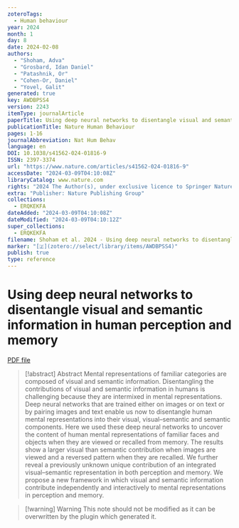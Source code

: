```yaml
---
zoteroTags:
  - Human behaviour
year: 2024
month: 1
day: 8
date: 2024-02-08
authors:
  - "Shoham, Adva"
  - "Grosbard, Idan Daniel"
  - "Patashnik, Or"
  - "Cohen-Or, Daniel"
  - "Yovel, Galit"
generated: true
key: AWDBPSS4
version: 2243
itemType: journalArticle
paperTitle: Using deep neural networks to disentangle visual and semantic information in human perception and memory
publicationTitle: Nature Human Behaviour
pages: 1-16
journalAbbreviation: Nat Hum Behav
language: en
DOI: 10.1038/s41562-024-01816-9
ISSN: 2397-3374
url: "https://www.nature.com/articles/s41562-024-01816-9"
accessDate: "2024-03-09T04:10:08Z"
libraryCatalog: www.nature.com
rights: "2024 The Author(s), under exclusive licence to Springer Nature Limited"
extra: "Publisher: Nature Publishing Group"
collections:
  - ERQKEKFA
dateAdded: "2024-03-09T04:10:08Z"
dateModified: "2024-03-09T04:10:12Z"
super_collections:
  - ERQKEKFA
filename: Shoham et al. 2024 - Using deep neural networks to disentangle visual and semantic information in human perception and memory.pdf
marker: "[🇿](zotero://select/library/items/AWDBPSS4)"
publish: true
type: reference
---
```

# Using deep neural networks to disentangle visual and semantic information in human perception and memory

[PDF file](/Papers/PDFs/Shoham%20et%20al.%202024%20-%20Using%20deep%20neural%20networks%20to%20disentangle%20visual%20and%20semantic%20information%20in%20human%20perception%20and%20memory.pdf)

> [!abstract] Abstract
> Mental representations of familiar categories are composed of visual and semantic information. Disentangling the contributions of visual and semantic information in humans is challenging because they are intermixed in mental representations. Deep neural networks that are trained either on images or on text or by pairing images and text enable us now to disentangle human mental representations into their visual, visual–semantic and semantic components. Here we used these deep neural networks to uncover the content of human mental representations of familiar faces and objects when they are viewed or recalled from memory. The results show a larger visual than semantic contribution when images are viewed and a reversed pattern when they are recalled. We further reveal a previously unknown unique contribution of an integrated visual–semantic representation in both perception and memory. We propose a new framework in which visual and semantic information contribute independently and interactively to mental representations in perception and memory.

>[!warning] Warning
> This note should not be modified as it can be overwritten by the plugin which generated it.

